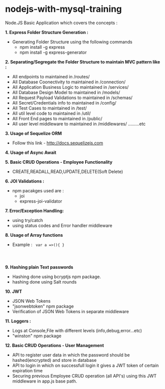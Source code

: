 # nodejs-with-mysql-training
Node.JS Basic Application which covers the concepts : 

<b>1. Express Folder Structure Generation : </b>
- Generating Folder Structure using the following commands 
    - npm install -g express
    - npm install -g express-generator

<b>2. Separating/Segregate the Folder Structure to maintain MVC pattern like :</b>
- All endpoints to maintained in /routes/
- All Database Coonectivity to maintained in /connection/
- All Application Business Logic to maintained in /services/
- All Database Design Model to maintained in /models/
- All Request Payload Validations to maintained in /schemas/
- All Secret/Credentials info to maintained in /config/
- All Test Cases to maintained in /test/
- All util level code to maintained in /util/
- All Front End pages to maintained in /public/
- All user level middleware to maintained in /middlewares/ .........etc

<b>3. Usage of Sequelize ORM </b>
- Follow this link - http://docs.sequelizejs.com

<b>4. Usage of Async Await</b>

<b>5. Basic CRUD Operations - Employee Functionality </b>
- CREATE,READALL,READ,UPDATE,DELETE(Soft Delete)

<b>6. JOI Validations :</b>
- npm pacakges used are : 
    - joi 
    - express-joi-validator

<b>7. Error/Exception Handling:  </b>
- using try/catch 
- using status codes and Error handler middleware

<b>8. Usage of Array functions</b>
- Example :  <code>
var a =>(){
}
</code>

<b>9. Hashing plain Text passwords</b>
- Hashing done using bcryptjs npm package.
- hashing done using Salt rounds

<b>10. JWT </b>
- JSON Web Tokens 
- "jsonwebtoken" npm package
- Verification of JSON Web Tokens in separate middleware

<b>11. Loggers : </b>
- Logs at Console,File with different levels (info,debug,error...etc)
- "winston" npm package

<b>12. Basic CRUD Operations - User Management</b>
- API to register user data in which the password should be hashed(encrypted) and store in database
- API to login in which on successfull login it gives a JWT token of certain expiration time
- Securing previous Employee CRUD operation (all API's) using this JWT middleware in app.js base path.